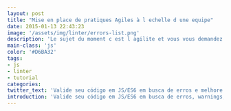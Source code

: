 ```yaml
---
layout: post
title: "Mise en place de pratiques Agiles à l echelle d une equipe"
date: 2015-01-13 22:43:23
image: '/assets/img/linter/errors-list.png'
description: 'Le sujet du moment c est l agilite et vous vous demandez comment y aller simplement. Investissez peu, recoltez le feedback et voyez si cela vous apporte de la valeur. '
main-class: 'js'
color: '#D6BA32'
tags:
- js
- linter
- tutorial
categories:
twitter_text: 'Valide seu código em JS/ES6 em busca de erros e melhore a sua qualidade.'
introduction: 'Valide seu código em JS/ES6 em busca de erros, warnings, códigos esquecidos e melhore a sua qualidade. Seu amiguinho agradece um código mais limpo.'
---
```

